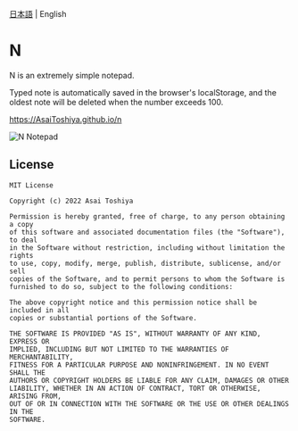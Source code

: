 [日本語](./README.md) | English

# N

N is an extremely simple notepad.

Typed note is automatically saved in the browser's localStorage, and the oldest note will be deleted when the number exceeds 100.

https://AsaiToshiya.github.io/n

![N Notepad](https://user-images.githubusercontent.com/67789502/179772612-004d4c81-78b5-4fbe-8cfd-5b68407d0386.PNG)


## License

    MIT License

    Copyright (c) 2022 Asai Toshiya

    Permission is hereby granted, free of charge, to any person obtaining a copy
    of this software and associated documentation files (the "Software"), to deal
    in the Software without restriction, including without limitation the rights
    to use, copy, modify, merge, publish, distribute, sublicense, and/or sell
    copies of the Software, and to permit persons to whom the Software is
    furnished to do so, subject to the following conditions:

    The above copyright notice and this permission notice shall be included in all
    copies or substantial portions of the Software.

    THE SOFTWARE IS PROVIDED "AS IS", WITHOUT WARRANTY OF ANY KIND, EXPRESS OR
    IMPLIED, INCLUDING BUT NOT LIMITED TO THE WARRANTIES OF MERCHANTABILITY,
    FITNESS FOR A PARTICULAR PURPOSE AND NONINFRINGEMENT. IN NO EVENT SHALL THE
    AUTHORS OR COPYRIGHT HOLDERS BE LIABLE FOR ANY CLAIM, DAMAGES OR OTHER
    LIABILITY, WHETHER IN AN ACTION OF CONTRACT, TORT OR OTHERWISE, ARISING FROM,
    OUT OF OR IN CONNECTION WITH THE SOFTWARE OR THE USE OR OTHER DEALINGS IN THE
    SOFTWARE.
